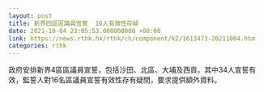 ```yaml
---
layout: post
title: 新界四區區議員宣誓  16人有效性存疑
date: 2021-10-04 23:05:53.000000000 +08:00
link: https://news.rthk.hk/rthk/ch/component/k2/1613473-20211004.htm
categories: rthk
---
```


政府安排新界4區區議員宣誓，包括沙田、北區、大埔及西貢。其中34人宣誓有效，監誓人對16名區議員宣誓有效性存有疑問，要求提供額外資料。
